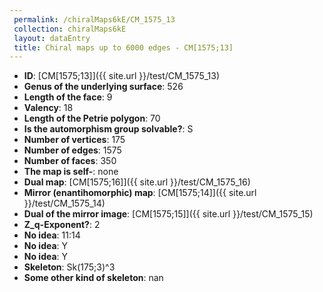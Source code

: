 ```yaml
--- 
 permalink: /chiralMaps6kE/CM_1575_13 
 collection: chiralMaps6kE
 layout: dataEntry
 title: Chiral maps up to 6000 edges - CM[1575;13]
---
```


- **ID**: [CM[1575;13]]({{ site.url }}/test/CM_1575_13)
- **Genus of the underlying surface**: 526
- **Length of the face**: 9
- **Valency**: 18
- **Length of the Petrie polygon**: 70
- **Is the automorphism group solvable?**: S
- **Number of vertices**: 175
- **Number of edges**: 1575
- **Number of faces**: 350
- **The map is self-**: none
- **Dual map**: [CM[1575;16]]({{ site.url }}/test/CM_1575_16)
- **Mirror (enantihomorphic) map**: [CM[1575;14]]({{ site.url }}/test/CM_1575_14)
- **Dual of the mirror image**: [CM[1575;15]]({{ site.url }}/test/CM_1575_15)
- **Z_q-Exponent?**: 2
- **No idea**:  11:14
- **No idea**: Y
- **No idea**: Y
- **Skeleton**: Sk(175;3)^3
- **Some other kind of skeleton**: nan
